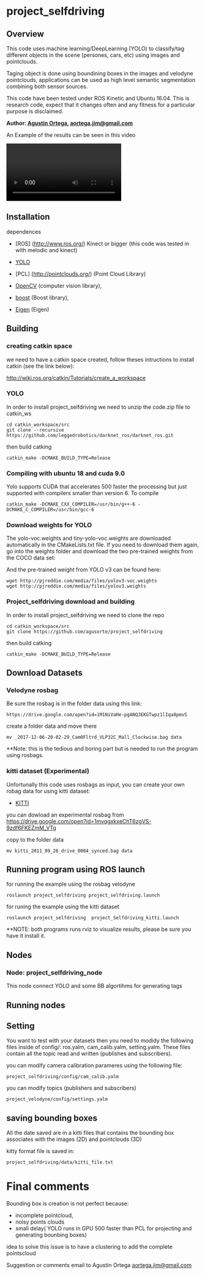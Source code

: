 # project_selfdriving


## Overview
This code uses machine learning/DeepLearning (YOLO) to classify/tag different objects in the scene (persones, cars, etc) using images and pointclouds. 

Taging object is done using boundining boxes in the images and velodyne pointclouds, applications can be used as high level semantic segmentation combining both sensor sources.



This code have been tested under ROS Kinetic and Ubuntu 16.04. This is research code, expect that it changes often and any fitness for a particular purpose is disclaimed.

**Author: [Agustin Ortega](https://github.com/agusorte), aortega.jim@gmail.com**

An Example of the results can be seen in this video

![project_selfdriving example: video](doc/vel.mp4)


## Installation

dependences

- [ROS] (http://www.ros.org/) Kinect or bigger (this code was tested in with melodic and kinect)
- [YOLO](https://github.com/leggedrobotics/darknet_ros) 
	
- [PCL] (http://pointclouds.org/) (Point Cloud Library)
- [OpenCV](http://opencv.org/) (computer vision library),
- [boost](http://www.boost.org/) (Boost library),
- [Eigen](http://eigen.tuxfamily.org/index.php?title=Main_Page) (Eigen)

## Building

### creating catkin space
we need to have a catkin space created, follow theses intructions to install catkin (see the link below):

http://wiki.ros.org/catkin/Tutorials/create_a_workspace

### YOLO


In order to install project_selfdriving we need to unzip the code.zip file to catkin_ws 

    cd catkin_workspace/src
    git clone --recursive https://github.com/leggedrobotics/darknet_ros/darknet_ros.git 
    
then build catking

	catkin_make -DCMAKE_BUILD_TYPE=Release

### Compiling with ubuntu 18 and cuda 9.0

Yolo supports CUDA that accelerates 500 faster the processing but just supported with compilers smaller than version 6. To compile 

	catkin_make -DCMAKE_CXX_COMPILER=/usr/bin/g++-6 -DCMAKE_C_COMPILER=/usr/bin/gcc-6
	
	
### Download weights for YOLO

The yolo-voc.weights and tiny-yolo-voc.weights are downloaded automatically in the CMakeLists.txt file. If you need to download them again, go into the weights folder and download the two pre-trained weights from the COCO data set:

And the pre-trained weight from YOLO v3 can be found here:

    wget http://pjreddie.com/media/files/yolov3-voc.weights
    wget http://pjreddie.com/media/files/yolov3.weights

### Project_selfdriving download and building

In order to install project_selfdriving we need to clone the repo 

    cd catkin_workspace/src
    git clone https://github.com/agusorte/project_selfdriving
    
then build catking

   	catkin_make -DCMAKE_BUILD_TYPE=Release

## Download Datasets

### Velodyne rosbag 

Be sure the rosbag is in the folder data using this link:

	https://drive.google.com/open?id=1M1NiVaHe-pgANQJEKGTwpz1lIqa8pmvS

create a folder data and move there
	
	mv _2017-12-06-20-02-29_Cam0Fltrd_VLP32C_Mall_Clockwise.bag data

**Note: this is the tedious and boring part but is needed to run the program using rosbags.
	

### kitti dataset (Experimental)

Unfortunally this code uses rosbags as input, you can create your own robag data for using kitti dataset:
-  [KITTI](https://github.com/tomas789/kitti2bag)

you can dowload an experimental rosbag from https://drive.google.com/open?id=1mvqgxkxeChT6zgVS-9zdf6FKEZmM_VTg

copy to the folder data

	mv kitti_2011_09_26_drive_0084_synced.bag data

## Running program using ROS launch

for running the example using the rosbag velodyne


	roslaunch project_selfdriving project_selfdriving.launch

for runing the example using the kitti dataset
	
	roslaunch project_selfdriving  project_Selfdriving_kitti.launch 

**NOTE: both programs runs rviz to visualize results, please be sure you have it install it.


## Nodes

### Node: project_selfdriving_node

This node connect YOLO and some BB algortihms for generating tags  

## Running nodes                   


## Setting

You want to test with your datasets then you need to modidy the following files inside of config/: ros.yalm, cam_calib.yalm, setting.yalm. These files contain all the topic read and written (publishes and subscribers).


you can modify camera calibration parameres using the following file:

	project_selfdriving/config/cam_calib.yalm

you can modify topics (publishers and subscribers)

	project_velodyne/config/settings.yalm


## saving bounding boxes

All the date saved are in a kitti files that contains the bounding box associates with the images (2D) and pointclouds (3D)

kitty format file is saved in:

   	project_selfdriving/data/kitti_file.txt

# Final comments

Bounding box is creation is not perfect because:
- incomplete pointcloud,
- noisy points clouds
- small delay( YOLO runs in GPU 500 faster than PCL for projecting and generating bounbing boxes)

idea to solve this issue is to have a clustering to add the complete pointscloud 

Suggestion or comments email to Agustin Ortega aortega.jim@gmail.com
